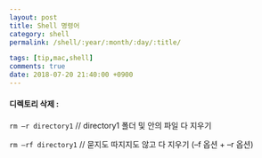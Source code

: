 ```yaml
---
layout: post
title: Shell 명령어
category: shell
permalink: /shell/:year/:month/:day/:title/

tags: [tip,mac,shell]
comments: true
date: 2018-07-20 21:40:00 +0900
---
```

 

#### 디렉토리 삭제  : 

`rm –r directory1`   // directory1 폴더 및 안의 파일 다 지우기

`rm –rf directory1`  // 묻지도 따지지도 않고 다 지우기 (–f 옵션 + –r 옵션)

